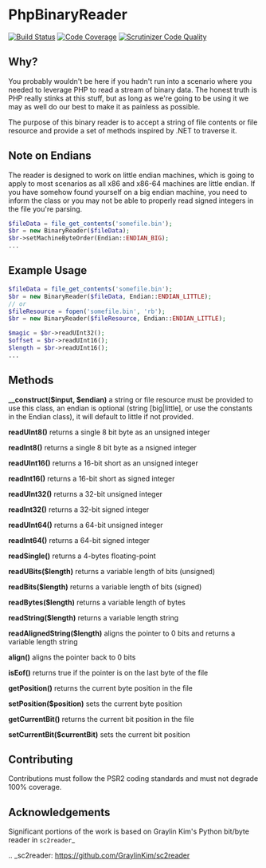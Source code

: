 PhpBinaryReader
===
[![Build Status](https://travis-ci.org/mdurrant/php-binary-reader.svg)](https://travis-ci.org/mdurrant/php-binary-reader)
[![Code Coverage](https://scrutinizer-ci.com/g/mdurrant/php-binary-reader/badges/coverage.png?b=master)](https://scrutinizer-ci.com/g/mdurrant/php-binary-reader/?branch=master)
[![Scrutinizer Code Quality](https://scrutinizer-ci.com/g/mdurrant/php-binary-reader/badges/quality-score.png?b=master)](https://scrutinizer-ci.com/g/mdurrant/php-binary-reader/?branch=master)

Why?
---
You probably wouldn't be here if you hadn't run into a scenario where you needed to leverage PHP to read a stream of
binary data. The honest truth is PHP really stinks at this stuff, but as long as we're going to be using it we may as
well do our best to make it as painless as possible.

The purpose of this binary reader is to accept a string of file contents or file resource and provide a set of methods 
inspired by .NET to traverse it.

Note on Endians
---
The reader is designed to work on little endian machines, which is going to apply to most scenarios as all x86 and x86-64
machines are little endian. If you have somehow found yourself on a big endian machine, you need to inform the class or
you may not be able to properly read signed integers in the file you're parsing.
```php
$fileData = file_get_contents('somefile.bin');
$br = new BinaryReader($fileData);
$br->setMachineByteOrder(Endian::ENDIAN_BIG);
...
```

Example Usage
---

```php
$fileData = file_get_contents('somefile.bin');
$br = new BinaryReader($fileData, Endian::ENDIAN_LITTLE);
// or
$fileResource = fopen('somefile.bin', 'rb');
$br = new BinaryReader($fileResource, Endian::ENDIAN_LITTLE);

$magic = $br->readUInt32();
$offset = $br->readUInt16();
$length = $br->readUInt16();
...
```

Methods
---
**__construct($input, $endian)** a string or file resource must be provided to use this class, an endian is optional (string [big|little], or use the constants in the Endian class), it will default to little if not provided.

**readUInt8()** returns a single 8 bit byte as an unsigned integer

**readInt8()** returns a single 8 bit byte as a nsigned integer

**readUInt16()** returns a 16-bit short as an unsigned integer

**readInt16()** returns a 16-bit short as signed integer

**readUInt32()** returns a 32-bit unsigned integer

**readInt32()** returns a 32-bit signed integer

**readUInt64()** returns a 64-bit unsigned integer

**readInt64()** returns a 64-bit signed integer

**readSingle()** returns a 4-bytes floating-point

**readUBits($length)** returns a variable length of bits (unsigned)

**readBits($length)** returns a variable length of bits (signed)

**readBytes($length)** returns a variable length of bytes

**readString($length)** returns a variable length string

**readAlignedString($length)** aligns the pointer to 0 bits and returns a variable length string

**align()** aligns the pointer back to 0 bits

**isEof()** returns true if the pointer is on the last byte of the file

**getPosition()** returns the current byte position in the file

**setPosition($position)** sets the current byte position

**getCurrentBit()** returns the current bit position in the file

**setCurrentBit($currentBit)** sets the current bit position

Contributing
---
Contributions must follow the PSR2 coding standards and must not degrade 100% coverage.

Acknowledgements
---
Significant portions of the work is based on Graylin Kim's Python bit/byte reader in `sc2reader`_

.. _sc2reader: https://github.com/GraylinKim/sc2reader
